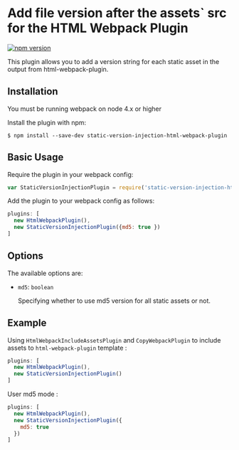 Add file version after the assets` src for the HTML Webpack Plugin
========================================

[![npm version](https://badge.fury.io/js/static-version-injection-html-webpack-plugin.svg)](https://badge.fury.io/js/static-version-injection-html-webpack-plugin)

This plugin allows you to add a version string for each static asset in the output from html-webpack-plugin.

Installation
------------
You must be running webpack on node 4.x or higher

Install the plugin with npm:
```shell
$ npm install --save-dev static-version-injection-html-webpack-plugin
```


Basic Usage
-----------
Require the plugin in your webpack config:

```javascript
var StaticVersionInjectionPlugin = require('static-version-injection-html-webpack-plugin');
```

Add the plugin to your webpack config as follows:

```javascript
plugins: [
  new HtmlWebpackPlugin(),
  new StaticVersionInjectionPlugin({md5: true })
]  
```

Options
-------
The available options are:

- `md5`: `boolean`

  Specifying whether to use md5 version for all static assets or not.


Example
-------
Using `HtmlWebpackIncludeAssetsPlugin` and `CopyWebpackPlugin` to include assets to `html-webpack-plugin` template :

```javascript
plugins: [
  new HtmlWebpackPlugin(),
  new StaticVersionInjectionPlugin()
]  
```

User md5 mode :

```javascript
plugins: [
  new HtmlWebpackPlugin(),
  new StaticVersionInjectionPlugin({
    md5: true
  })
]
```
```